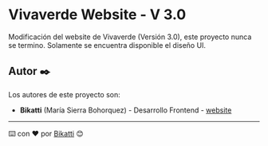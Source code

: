 # Vivaverde Website - V 3.0

Modificación del website de Vivaverde (Versión 3.0), este proyecto nunca se termino. Solamente se encuentra disponible el diseño UI.

## Autor ✒️

Los autores de este proyecto son:

* **Bikatti** (María Sierra Bohorquez) - Desarrollo Frontend - [website](https://bikatti.com)

---
⌨️ con ❤️ por [Bikatti](https://github.com/bikatti) 😊
